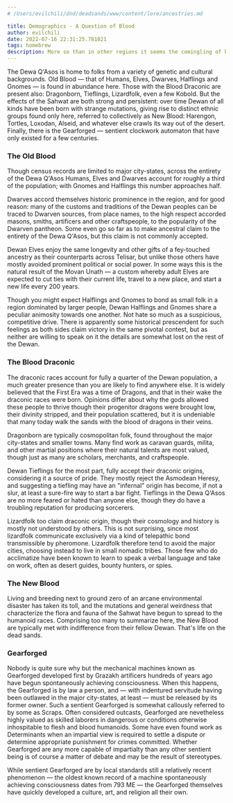 ```yaml
---
# /Users/evilchili/dnd/deadsands/www/content/lore/ancestries.md

title: Demographics - A Question of Blood
author: evilchili
date: 2022-07-16 22:31:25.781021
tags: homebrew
description: More so than in other regions it seems the comingling of histories has become a favourite pastime in the Dewa Q'Asos. Maybe it's the heat.
---
```


The Dewa Q'Asos is home to folks from a variety of genetic and cultural backgrounds. Old Blood — that of Humans, Elves, Dwarves, Halflings and Gnomes — is found in abundance here. Those with the Blood Draconic are present also: Dragonborn, Tieflings, Lizardfolk, even a few Kobold. But the effects of the Sahwat are both strong and persistent: over time Dewan of all kinds have been born with strange mutations, giving rise to distinct ethnic groups found only here, referred to collectively as New Blood: Harengon, Tortles, Loxodan, Alseid, and whatever else crawls its way out of the desert. Finally, there is the Gearforged — sentient clockwork automaton that have only existed for a few centuries.


### The Old Blood

Though census records are limited to major city-states, across the entirety of the Dewa Q'Asos Humans, Elves and Dwarves account for roughly a third of the population; with Gnomes and Halflings this number approaches half.

Dwarves accord themselves historic prominence in the region, and for good reason: many of the customs and traditions of the Dewan peoples can be traced to Dwarven sources, from place names, to the high respect accorded masons, smiths, artificers and other craftspeople, to the popularity of the Dwarven pantheon. Some even go so far as to make ancestral claim to the entirety of the Dewa Q'Asos, but this claim is not commonly accepted.

Dewan Elves enjoy the same longevity and other gifts of a fey-touched ancestry as their counterparts across Telisar, but unlike those others have mostly avoided prominent political or social power. In some ways this is the natural result of the Movan Unath — a custom whereby adult Elves are expected to cut ties with their current life, travel to a new place, and start a new life every 200 years.

Though you might expect Halflings and Gnomes to bond as small folk in a region dominated by larger people, Dewan Halflings and Gnomes share a peculiar animosity towards one another. Not hate so much as a suspicious, competitive drive. There is apparently some historical prescendent for such feelings as both sides claim victory in the same pivotal contest, but as neither are willing to speak on it the details are somewhat lost on the rest of the Dewan.


### The Blood Draconic

The draconic races account for fully a quarter of the Dewan population, a much greater presence than you are likely to find anywhere else. It is widely believed that the First Era was a time of Dragons, and that in their wake the draconic races were born. Opinions differ about why the gods allowed these people to thrive though their progenitor dragons were brought low, their divinity stripped, and their population scattered, but it is undeniable that many today walk the sands with the blood of dragons in their veins.

Dragonborn are typically cosmopolitan folk, found throughout the major city-states and smaller towns. Many find work as caravan guards, milita, and other martial positions where their natural talents are most valued, though just as many are scholars, merchants, and craftspeople.

Dewan Tieflings for the most part, fully accept their draconic origins, considering it a source of pride. They mostly reject the Asmodean Heresy, and suggesting a tiefling may have an "infernal" origin has become, if not a slur, at least a sure-fire way to start a bar fight. Tieflings in the Dewa Q'Asos are no more feared or hated than anyone else, though they do have a troubling reputation for producing sorcerers. 

Lizardfolk too claim draconic origin, though their cosmology and history is mostly not understood by others. This is not surprising, since most lizardfolk communicate exclusively via a kind of telepathic bond transmissible by pheromone. Lizardfolk therefore tend to avoid the major cities, choosing instead to live in small nomadic tribes. Those few who do acclimatize have been known to learn to speak a verbal language and take on work, often as desert guides, bounty hunters, or spies.

### The New Blood

Living and breeding next to ground zero of an arcane environmental disaster has taken its toll, and the mutations and general weirdness that characterize the flora and fauna of the Sahwat have begun to spread to the humanoid races. Comprising too many to summarize here, the New Blood are typically met with indifference from their fellow Dewan. That's life on the dead sands.

### Gearforged

Nobody is quite sure why but the mechanical machines known as Gearforged developed first by Grazakh artificers hundreds of years ago have begun spontaneously achieving consciousness. When this happens, the Gearforged is by law a person, and — with indentured servitude having been outlawed in the major city-states, at least — must be released by its former owner. Such a sentient Gearforged is somewhat callously referred to by some as Scraps. Often considered outcasts, Gearforged are nevetheless highly valued as skilled laborers in dangerous or conditions otherwise inhospitable to flesh and blood humanoids. Some have even found work as Determinants when an impartial view is required to settle a dispute or determine appropriate punishment for crimes committed. Whether Gearforged are any more capable of impartialty than any other sentient being is of course a matter of debate and may be the result of stereotypes.

While sentient Gearforged are by local standards still a relatively recent phenomenon — the oldest known record of a machine spontaneously achieving consciousness dates from 793 ME — the Gearforged themselves have quickly developed a culture, art, and religion all their own. 
